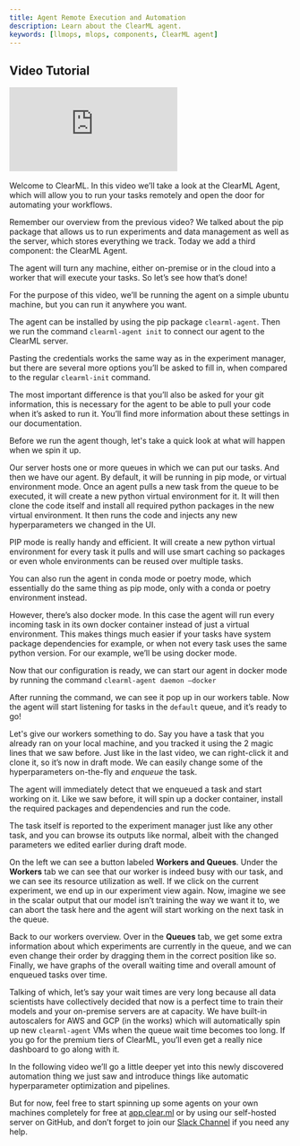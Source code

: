 ```yaml
---
title: Agent Remote Execution and Automation
description: Learn about the ClearML agent.
keywords: [llmops, mlops, components, ClearML agent]
---
```



## Video Tutorial

<div class="vid" >
<iframe style={{position: 'absolute', top: '0', left: '0', bottom: '0', right: '0', width: '100%', height: '100%'}} 
        src="https://www.youtube.com/embed/MX3BrXnaULs?rel=0" 
        title="YouTube video player" 
        frameborder="0" 
        allow="accelerometer; autoplay; clipboard-write; encrypted-media; gyroscope; picture-in-picture; fullscreen" 
        allowfullscreen>
</iframe>
</div>

<br/>

<Collapsible type="info" title="Video Transcript">
Welcome to ClearML. In this video we’ll take a look at the ClearML Agent, which will allow you to run your tasks remotely and open the door for automating your workflows.

Remember our overview from the previous video? We talked about the pip package that allows us to run experiments and data management as well as the server, which stores everything we track. Today we add a third component: the ClearML Agent.

The agent will turn any machine, either on-premise or in the cloud into a worker that will execute your tasks. So let’s see how that’s done!

For the purpose of this video, we’ll be running the agent on a simple ubuntu machine, but you can run it anywhere you want.

The agent can be installed by using the pip package `clearml-agent`. Then we run the command `clearml-agent init` to connect our agent to the ClearML server.

Pasting the credentials works the same way as in the experiment manager, but there are several more options you’ll be asked to fill in, when compared to the regular `clearml-init` command.

The most important difference is that you’ll also be asked for your git information, this is necessary for the agent to be able to pull your code when it’s asked to run it. You’ll find more information about these settings in our documentation.

Before we run the agent though, let's take a quick look at what will happen when we spin it up.

Our server hosts one or more queues in which we can put our tasks. And then we have our agent. By default, it will be running in pip mode, or virtual environment mode. Once an agent pulls a new task from the queue to be executed, it will create a new python virtual environment for it. It will then clone the code itself and install all required python packages in the new virtual environment. It then runs the code and injects any new hyperparameters we changed in the UI.

PIP mode is really handy and efficient. It will create a new python virtual environment for every task it pulls and will use smart caching so packages or even whole environments can be reused over multiple tasks.

You can also run the agent in conda mode or poetry mode, which essentially do the same thing as pip mode, only with a conda or poetry environment instead.

However, there’s also docker mode. In this case the agent will run every incoming task in its own docker container instead of just a virtual environment. This makes things much easier if your tasks have system package dependencies for example, or when not every task uses the same python version. For our example, we’ll be using docker mode.

Now that our configuration is ready, we can start our agent in docker mode by running the command `clearml-agent daemon –docker` 


After running the command, we can see it pop up in our workers table. Now the agent will start listening for tasks in the `default` queue, and it’s ready to go!

Let's give our workers something to do. Say you have a task that you already ran on your local machine, and you tracked it using the 2 magic lines that we saw before. Just like in the last video, we can right-click it and clone it, so it’s now in draft mode. We can easily change some of the hyperparameters on-the-fly and *enqueue* the task.

The agent will immediately detect that we enqueued a task and start working on it. Like we saw before, it will spin up a docker container, install the required packages and dependencies and run the code.

The task itself is reported to the experiment manager just like any other task, and you can browse its outputs like normal, albeit with the changed parameters we edited earlier during draft mode.

On the left we can see a button labeled **Workers and Queues**. Under the **Workers** tab we can see that our worker is indeed busy with our task, and we can see its resource utilization as well. If we click on the current experiment, we end up in our experiment view again. Now, imagine we see in the scalar output that our model isn’t training the way we want it to, we can abort the task here and the agent will start working on the next task in the queue.

Back to our workers overview. Over in the **Queues** tab, we get some extra information about which experiments are currently in the queue, and we can even change their order by dragging them in the correct position like so. Finally, we have graphs of the overall waiting time and overall amount of enqueued tasks over time.

Talking of which, let’s say your wait times are very long because all data scientists have collectively decided that now is a perfect time to train their models and your on-premise servers are at capacity. We have built-in autoscalers for AWS and GCP (in the works) which will automatically spin up new `clearml-agent` VMs when the queue wait time becomes too long. If you go for the premium tiers of ClearML, you’ll even get a really nice dashboard to go along with it.

In the following video we’ll go a little deeper yet into this newly discovered automation thing we just saw and introduce things like automatic hyperparameter optimization and pipelines.

But for now, feel free to start spinning up some agents on your own machines completely for free at [app.clear.ml](https://app.clear.ml) or by using our self-hosted server on GitHub, and don’t forget to join our [Slack Channel](https://joinslack.clear.ml) if you need any help.

</Collapsible>
